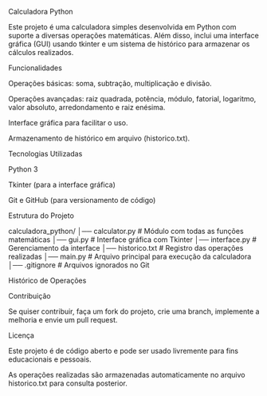 Calculadora Python

Este projeto é uma calculadora simples desenvolvida em Python com suporte a diversas operações matemáticas. Além disso, inclui uma interface gráfica (GUI) usando tkinter e um sistema de histórico para armazenar os cálculos realizados.

Funcionalidades

Operações básicas: soma, subtração, multiplicação e divisão.

Operações avançadas: raiz quadrada, potência, módulo, fatorial, logaritmo, valor absoluto, arredondamento e raiz enésima.

Interface gráfica para facilitar o uso.

Armazenamento de histórico em arquivo (historico.txt).

Tecnologias Utilizadas

Python 3

Tkinter (para a interface gráfica)

Git e GitHub (para versionamento de código)

Estrutura do Projeto

calculadora_python/
│── calculator.py   # Módulo com todas as funções matemáticas
│── gui.py          # Interface gráfica com Tkinter
│── interface.py    # Gerenciamento da interface
│── historico.txt   # Registro das operações realizadas
│── main.py         # Arquivo principal para execução da calculadora
│── .gitignore      # Arquivos ignorados no Git

Histórico de Operações


Contribuição

Se quiser contribuir, faça um fork do projeto, crie uma branch, implemente a melhoria e envie um pull request.

Licença

Este projeto é de código aberto e pode ser usado livremente para fins educacionais e pessoais.


As operações realizadas são armazenadas automaticamente no arquivo historico.txt para consulta posterior.
